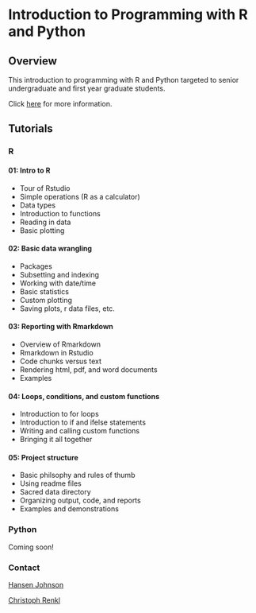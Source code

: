 # Introduction to Programming with R and Python

## Overview

This introduction to programming with R and Python targeted to senior undergraduate and first year graduate students.

Click [here](https://christophrenkl.github.io/programming_tutorials) for more information.

## Tutorials

### R

#### 01: Intro to R

* Tour of Rstudio  
* Simple operations (R as a calculator)  
* Data types  
* Introduction to functions  
* Reading in data  
* Basic plotting  

#### 02: Basic data wrangling

* Packages  
* Subsetting and indexing
* Working with date/time
* Basic statistics  
* Custom plotting  
* Saving plots, r data files, etc.

#### 03: Reporting with Rmarkdown

* Overview of Rmarkdown  
* Rmarkdown in Rstudio  
* Code chunks versus text  
* Rendering html, pdf, and word documents  
* Examples  

#### 04: Loops, conditions, and custom functions

* Introduction to for loops  
* Introduction to if and ifelse statements
* Writing and calling custom functions
* Bringing it all together  

#### 05: Project structure

* Basic philsophy and rules of thumb  
* Using readme files  
* Sacred data directory  
* Organizing output, code, and reports  
* Examples and demonstrations  

### Python

Coming soon!

### Contact
[Hansen Johnson](mailto:hansen.johnson@dal.ca)

[Christoph Renkl](mailto:christoph.renkl@dal.ca)
